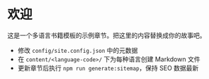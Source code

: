 # 欢迎

这是一个多语言书籍模板的示例章节。把这里的内容替换成你的故事吧。

- 修改 `config/site.config.json` 中的元数据
- 在 `content/<language-code>/` 下为每种语言创建 Markdown 文件
- 更新章节后执行 `npm run generate:sitemap`，保持 SEO 数据最新
